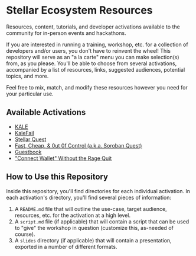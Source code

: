 # Stellar Ecosystem Resources

Resources, content, tutorials, and developer activations available to the community for in-person events and hackathons.

If you are interested in running a training, workshop, etc. for a collection of developers and/or users, you don't have to reinvent the wheel! This repository will serve as an "a la carte" menu you can make selection(s) from, as you please. You'll be able to choose from several activations, accompanied by a list of resources, links, suggested audiences, potential topics, and more.

Feel free to mix, match, and modify these resources however you need for your particular use.

## Available Activations

- [KALE](./KALE/README.md)
- [KaleFail](./KaleFail/README.md)
- [Stellar Quest](./Stellar-Quest/README.md)
- [Fast, Cheap, \& 0ut 0f Control (a.k.a. Soroban Quest)](./fca00c/README.md)
- [Guestbook](./Guestbook/README.md)
- ["Connect Wallet" Without the Rage Quit](./connect-wallet/README.md)

## How to Use this Repository

Inside this repository, you'll find directories for each individual activation. In each activation's directory, you'll find several pieces of information:

1. A `README.md` file that will outline the use-case, target audience, resources, etc. for the activation at a high level.
2. A `script.md` file (if applicable) that will contain a script that can be used to "give" the workshop in question (customize this, as-needed of course).
3. A `slides` directory (if applicable) that will contain a presentation, exported in a number of different formats.
